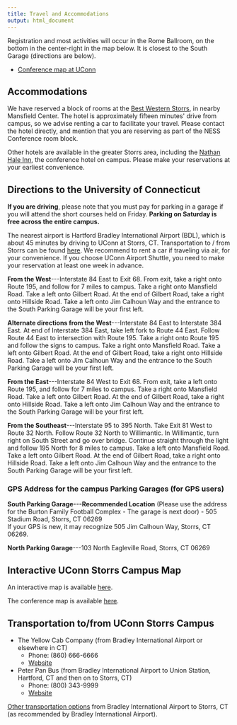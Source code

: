 ```yaml
---
title: Travel and Accommodations
output: html_document
---
```


Registration and most activities will occur in the Rome Ballroom, on
the bottom in the center-right in the map below. It is closest to the
South Garage (directions are below).

* [Conference map at UConn](map.pdf)

## Accommodations

We have reserved a block of rooms at
the
[Best Western Storrs](https://www.bestwestern.com/en_US/book/hotels-in-mansfield-center/best-western-storrs/propertyCode.07012.html),
in nearby Mansfield Center. The hotel is approximately fifteen
minutes' drive from campus, so we advise renting a car to facilitate
your travel. Please contact the hotel directly, and mention that you
are reserving as part of the NESS Conference room block.

Other hotels are available in the greater Storrs area, including
the [Nathan Hale Inn](http://www.nathanhaleinn.com/), the conference
hotel on campus. Please make your reservations at your earliest
convenience.

## Directions to the University of Connecticut

**If you are driving**, please note that you must pay for parking in a
garage if you will attend the short courses held on Friday. **Parking
on Saturday is free across the entire campus.**

The nearest airport is Hartford Bradley International Airport (BDL),
which is about 45 minutes by driving to UConn at Storrs, CT.
Transportation to / from Storrs can be
found [here](http://isss.uconn.edu/gettingtouconn/). We recommend to
rent a car if traveling via air, for your convenience. If you choose
UConn Airport Shuttle, you need to make your reservation at least one
week in advance.

**From the West**---Interstate 84 East to Exit 68. From exit, take a
right onto Route 195, and follow for 7 miles to campus. Take a right
onto Mansfield Road. Take a left onto Gilbert Road. At the end of
Gilbert Road, take a right onto Hillside Road. Take a left onto Jim
Calhoun Way and the entrance to the South Parking Garage will be your
first left.

**Alternate directions from the West**---Interstate 84 East to
Interstate 384 East. At end of Interstate 384 East, take left fork to
Route 44 East. Follow Route 44 East to intersection with
Route 195. Take a right onto Route 195 and follow the signs to
campus. Take a right onto Mansfield Road. Take a left onto Gilbert
Road. At the end of Gilbert Road, take a right onto Hillside
Road. Take a left onto Jim Calhoun Way and the entrance to the South
Parking Garage will be your first left.

**From the East**---Interstate 84 West to Exit 68. From exit, take a
left onto Route 195, and follow for 7 miles to campus. Take a right
onto Mansfield Road. Take a left onto Gilbert Road. At the end of
Gilbert Road, take a right onto Hillside Road. Take a left onto Jim
Calhoun Way and the entrance to the South Parking Garage will be your
first left.

**From the Southeast**---Interstate 95 to 395 North. Take Exit 81 West
to Route 32 North. Follow Route 32 North to Willimantic. In
Willimantic, turn right on South Street and go over bridge. Continue
straight through the light and follow 195 North for 8 miles to
campus. Take a left onto Mansfield Road. Take a left onto Gilbert
Road. At the end of Gilbert Road, take a right onto Hillside
Road. Take a left onto Jim Calhoun Way and the entrance to the South
Parking Garage will be your first left.

### GPS Address for the campus Parking Garages (for GPS users)

**South Parking Garage---Recommended Location** (Please use the
address for the Burton Family Football Complex - The garage is next
door) - 505 Stadium Road, Storrs, CT 06269<br /> If your GPS is new,
it may recognize 505 Jim Calhoun Way, Storrs, CT 06269.

**North Parking Garage**---103 North Eagleville Road, Storrs, CT 06269

## Interactive UConn Storrs Campus Map

An interactive map is available [here](http://maps.uconn.edu/).

The conference map is available [here](map.pdf).

## Transportation to/from UConn Storrs Campus

* The Yellow Cab Company (from Bradley International Airport or
  elsewhere in CT)
    * Phone: (860) 666-6666
    * [Website](http://www.theyellowcab.com/)
* Peter Pan Bus (from Bradley International Airport to Union Station,
  Hartford, CT and then on to Storrs, CT)
    * Phone: (800) 343-9999
    * [Website](https://peterpanbus.com/)

[Other transportation options](http://www.bradleyairport.com/transportation/) from
Bradley International Airport to Storrs, CT (as recommended by Bradley
International Airport).


